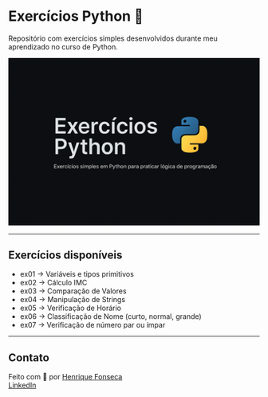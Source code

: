 # Exercícios Python 🐍

Repositório com exercícios simples desenvolvidos durante meu aprendizado no curso de Python.

![Banner do projeto](banner.png)

---

## Exercícios disponíveis

- ex01 → Variáveis e tipos primitivos
- ex02 → Cálculo IMC
- ex03 → Comparação de Valores
- ex04 → Manipulação de Strings
- ex05 → Verificação de Horário
- ex06 → Classificação de Nome (curto, normal, grande)
- ex07 → Verificação de número par ou ímpar

---

## Contato

Feito com 💙 por [Henrique Fonseca](https://github.com/heenriquefonseca)  
[LinkedIn](https://www.linkedin.com/in/heenriquefonseca/)
